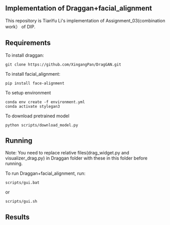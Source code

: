 
## Implementation of Draggan+facial_alignment

This repository is TianYu Li's implementation of Assignment_03(combination work） of DIP. 

## Requirements

To install draggan:

```setup
git clone https://github.com/XingangPan/DragGAN.git
```

To install facial_alignment:

```setup
pip install face-alignment
```

To setup environment

```setup
conda env create -f environment.yml
conda activate stylegan3
```

To download pretrained model

```setup
python scripts/download_model.py
```

## Running

Note: You need to replace relative files(drag_widget.py and visualizer_drag.py) in Draggan folder with these in this folder before running. 

To run Draggan+facial_alignment, run:

```setup
scripts/gui.bat
```

or

```setup
scripts/gui.sh
```

## Results


